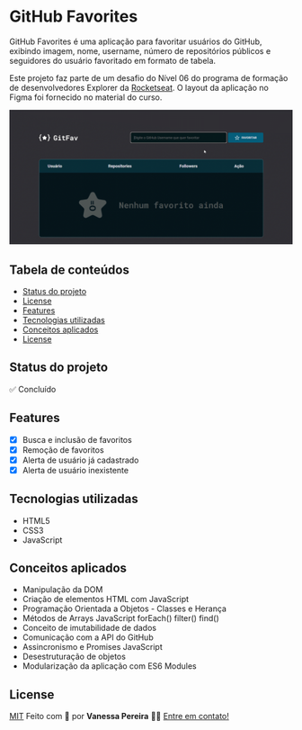 
# GitHub Favorites

GitHub Favorites é uma aplicação para favoritar usuários do GitHub, exibindo imagem, nome, username, número de repositórios públicos e seguidores do usuário favoritado em formato de tabela.

Este projeto faz parte de um desafio do Nível 06 do programa de formação de desenvolvedores Explorer da [Rocketseat](https://www.rocketseat.com.br/). O layout da aplicação no Figma foi fornecido no material do curso.

<p align="center">
  <img width="720" src="https://github.com/vnspereira11/github-favorites/blob/main/screenshots/gitbub-favorites.gif">
</p>

## Tabela de conteúdos
- [Status do projeto](#status-do-projeto)
- [License](#license)
- [Features](#features)
- [Tecnologias utilizadas](#tecnologias-utilizadas)
- [Conceitos aplicados](#conceitos-aplicados)
- [License](#license)

## Status do projeto
✅ Concluído

## Features
- [x] Busca e inclusão de favoritos
- [x] Remoção de favoritos
- [x] Alerta de usuário já cadastrado
- [x] Alerta de usuário inexistente

## Tecnologias utilizadas 
- HTML5
- CSS3
- JavaScript

## Conceitos aplicados
- Manipulação da DOM
- Criação de elementos HTML com JavaScript
- Programação Orientada a Objetos - Classes e Herança
- Métodos de Arrays JavaScript forEach() filter() find()
- Conceito de imutabilidade de dados
- Comunicação com a API do GitHub
- Assincronismo e Promises JavaScript
- Desestruturação de objetos
- Modularização da aplicação com ES6 Modules

## License
[MIT](https://choosealicense.com/licenses/mit/)
Feito com 💪 por **Vanessa Pereira** 👋🏽 [Entre em contato!](https://www.linkedin.com/in/vanps/)